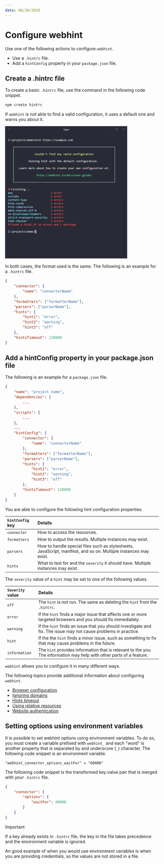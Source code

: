 ```yaml
---
date: 08/20/2020
---
```

# Configure webhint

Use one of the following actions to configure `webhint`.

*   Use a `.hintrc` file.
*   Add a `hintConfig` property in your `package.json` file.

## Create a .hintrc file

To create a basic `.hintrc` file, use the command in the following code snippet.

```bash
npm create hintrc
```

If `webhint` is not able to find a valid configuration, it uses a default one and warns you about it.

![webhint default configuration warning](images/default-config.png)

In both cases, the format used is the same.  The following is an example for a `.hintrc` file.

```json
{
    "connector": {
        "name": "connectorName"
    },
    "formatters": ["formatterName"],
    "parsers": ["parserName"],
    "hints": {
        "hint1": "error",
        "hint2": "warning",
        "hint3": "off"
    },
    "hintsTimeout": 120000
}
```

## Add a hintConfig property in your package.json file

The following is an example for a `package.json` file.

```json
{
    "name": "project name",
    "dependencies": {
        ...
    },
    "scripts": {
        ...
    },
    ...
    "hintConfig": {
        "connector": {
            "name": "connectorName"
        },
        "formatters": ["formatterName"],
        "parsers": ["parserName"],
        "hints": {
            "hint1": "error",
            "hint2": "warning",
            "hint3": "off"
        },
        "hintsTimeout": 120000
    }
}
```

You are able to configure the following hint configuration properties.

| `hintConfig` key | Details |
|:--- |:--- |
| `connector` | How to access the resources. |
| `formatters` | How to output the results.  Multiple instances may exist. |
| `parsers` | How to handle special files such as stylesheets, JavaScript, manifest, and so on.  Multiple instances may exist. |
| `hints` | What to test for and the `severity` it should have.  Multiple instances may exist. |

The `severity` value of a `hint` may be set to one of the following values.

| `Severity` value | Details |
|:--- |:--- |
| `off` | The `hint` is not run.  The same as deleting the `hint` from the `.hintrc`. |
| `error` | If the `hint` finds a major issue that affects one or more targeted browsers and you should fix immediately. |
| `warning` | If the `hint` finds an issue that you should investigate and fix.  The issue may not cause problems in practice. |
| `hint` | If the the `hint` finds a minor issue, such as something to fix that may cause problems in the future. |
| `information` | The `hint` provides information that is relevant to the you.  The information may help with other parts of a feature. |

`webhint` allows you to configure it in many different ways.

The following topics provide additional information about configuring `webhint`.

*    [Browser configuration][UserGuideConfiguringWebhintBrowserConfiguration]
*    [Ignoring domains][UserGuideConfiguringWebhintIgnoringDomains]
*    [Hints timeout][UserGuideConfiguringWebhintHintsTimeout]
*    [Using relative resources][UserGuideConfiguringWebhintUsingRelativeResources]
*    [Website authentication][UserGuideConfiguringWebhintWebsiteAuthentication]

## Setting options using environment variables

It is possible to set webhint options using environment variables.  To do so, you must create a variable prefixed with `webhint_` and each "word" is another property that is separated by and underscore \(`_`\) character.  The following code snippet is an environment variable.

```text
"webhint_connector_options_waitFor" = "60000"
```

The following code snippet is the transformed key:value pair that is merged with your `.hintrc` file.

```json
{
    "connector": {
        "options": {
            "waitFor": 60000
        }
    }
}
```

> [!IMPORTANT]
> If a key already exists in `.hintrc` file, the key in the file takes precedence and the environment variable is ignored.

An good example of when you would use environment variables is when you are providing credentials, so the values are not stored in a file.

<!-- links -->

[UserGuideConfiguringWebhintBrowserConfiguration]: ./browser-context.md "Browser configuration | webhint"
[UserGuideConfiguringWebhintIgnoringDomains]: ./ignoring-domains.md "Ignoring domains | webhint"
[UserGuideConfiguringWebhintHintsTimeout]: ./rules-timeout.md "Hints timeout | webhint"
[UserGuideConfiguringWebhintUsingRelativeResources]: ./using-relative-resources.md "Using relative resources | webhint"
[UserGuideConfiguringWebhintWebsiteAuthentication]: ./website-authentication.md "Website authentication | webhint"

